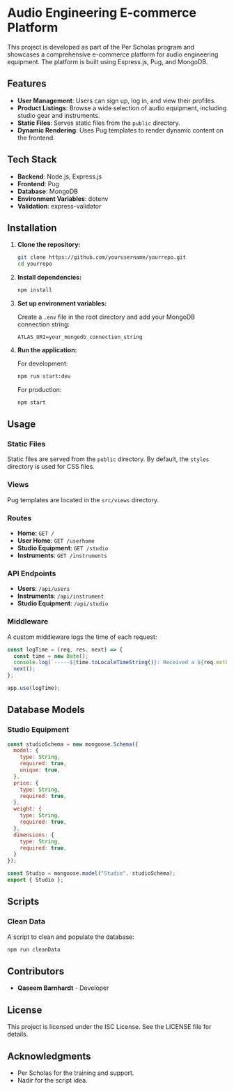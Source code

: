 # Audio Engineering E-commerce Platform

This project is developed as part of the Per Scholas program and showcases a comprehensive e-commerce platform for audio engineering equipment. The platform is built using Express.js, Pug, and MongoDB. 

## Features

- **User Management**: Users can sign up, log in, and view their profiles.
- **Product Listings**: Browse a wide selection of audio equipment, including studio gear and instruments.
- **Static Files**: Serves static files from the `public` directory.
- **Dynamic Rendering**: Uses Pug templates to render dynamic content on the frontend.

## Tech Stack

- **Backend**: Node.js, Express.js
- **Frontend**: Pug
- **Database**: MongoDB
- **Environment Variables**: dotenv
- **Validation**: express-validator

## Installation

1. **Clone the repository:**

   ```bash
   git clone https://github.com/yourusername/yourrepo.git
   cd yourrepo
   ```

2. **Install dependencies:**

   ```bash
   npm install
   ```

3. **Set up environment variables:**

   Create a `.env` file in the root directory and add your MongoDB connection string:

   ```env
   ATLAS_URI=your_mongodb_connection_string
   ```

4. **Run the application:**

   For development:

   ```bash
   npm run start:dev
   ```

   For production:

   ```bash
   npm start
   ```

## Usage

### Static Files

Static files are served from the `public` directory. By default, the `styles` directory is used for CSS files.

### Views

Pug templates are located in the `src/views` directory.

### Routes

- **Home**: `GET /`
- **User Home**: `GET /userhome`
- **Studio Equipment**: `GET /studio`
- **Instruments**: `GET /instruments`

### API Endpoints

- **Users**: `/api/users`
- **Instruments**: `/api/instrument`
- **Studio Equipment**: `/api/studio`

### Middleware

A custom middleware logs the time of each request:

```javascript
const logTime = (req, res, next) => {
  const time = new Date();
  console.log(`-----${time.toLocaleTimeString()}: Received a ${req.method} request to ${req.url}.`);
  next();
};

app.use(logTime);
```

## Database Models

### Studio Equipment

```javascript
const studioSchema = new mongoose.Schema({
  model: {
    type: String,
    required: true,
    unique: true,
  },
  price: {
    type: String,
    required: true,
  },
  weight: {
    type: String,
    required: true,
  },
  dimensions: {
    type: String,
    required: true,
  }
});

const Studio = mongoose.model("Studio", studioSchema);
export { Studio };
```

## Scripts

### Clean Data

A script to clean and populate the database:

```bash
npm run cleanData
```

## Contributors

- **Qaseem Barnhardt** - Developer

## License

This project is licensed under the ISC License. See the LICENSE file for details.

## Acknowledgments

- Per Scholas for the training and support.
- Nadir for the script idea.
